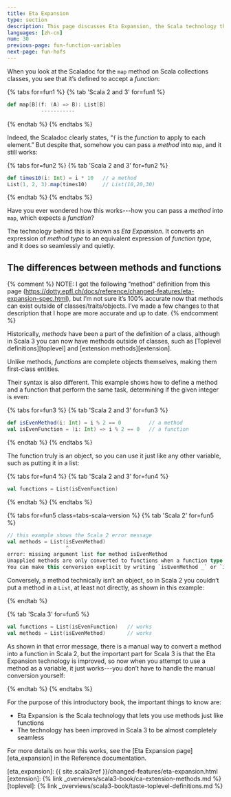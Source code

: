 ```yaml
---
title: Eta Expansion
type: section
description: This page discusses Eta Expansion, the Scala technology that automatically and transparently converts methods into functions.
languages: [zh-cn]
num: 30
previous-page: fun-function-variables
next-page: fun-hofs
---
```



When you look at the Scaladoc for the `map` method on Scala collections classes, you see that it’s defined to accept a _function_:

{% tabs for=fun1 %}
{% tab 'Scala 2 and 3' for=fun1 %}

```scala
def map[B](f: (A) => B): List[B]
           -----------
```

{% endtab %}
{% endtabs %}

Indeed, the Scaladoc clearly states, “`f` is the _function_ to apply to each element.”
But despite that, somehow you can pass a _method_ into `map`, and it still works:

{% tabs for=fun2 %}
{% tab 'Scala 2 and 3' for=fun2 %}

```scala
def times10(i: Int) = i * 10   // a method
List(1, 2, 3).map(times10)     // List(10,20,30)
```

{% endtab %}
{% endtabs %}

Have you ever wondered how this works---how you can pass a _method_ into `map`, which expects a _function_?

The technology behind this is known as _Eta Expansion_.
It converts an expression of _method type_ to an equivalent expression of _function type_, and it does so seamlessly and quietly.

## The differences between methods and functions

{% comment %}
NOTE: I got the following “method” definition from this page (https://dotty.epfl.ch/docs/reference/changed-features/eta-expansion-spec.html), but I’m not sure it’s 100% accurate now that methods can exist outside of classes/traits/objects.
I’ve made a few changes to that description that I hope are more accurate and up to date.
{% endcomment %}

Historically, _methods_ have been a part of the definition of a class, although in Scala 3 you can now have methods outside of classes, such as [Toplevel definitions][toplevel] and [extension methods][extension].

Unlike methods, _functions_ are complete objects themselves, making them first-class entities.

Their syntax is also different.
This example shows how to define a method and a function that perform the same task, determining if the given integer is even:

{% tabs for=fun3 %}
{% tab 'Scala 2 and 3' for=fun3 %}

```scala
def isEvenMethod(i: Int) = i % 2 == 0         // a method
val isEvenFunction = (i: Int) => i % 2 == 0   // a function
```

{% endtab %}
{% endtabs %}

The function truly is an object, so you can use it just like any other variable, such as putting it in a list:

{% tabs for=fun4 %}
{% tab 'Scala 2 and 3' for=fun4 %}

```scala
val functions = List(isEvenFunction)
```

{% endtab %}
{% endtabs %}

{% tabs for=fun5 class=tabs-scala-version %}
{% tab 'Scala 2' for=fun5 %}

```scala
// this example shows the Scala 2 error message
val methods = List(isEvenMethod)
                   ^
error: missing argument list for method isEvenMethod
Unapplied methods are only converted to functions when a function type is expected.
You can make this conversion explicit by writing `isEvenMethod _` or `isEvenMethod(_)` instead of `isEvenMethod`.
```

Conversely, a method technically isn’t an object, so in Scala 2 you couldn’t put a method in a `List`, at least not directly, as shown in this example:

{% endtab %}

{% tab 'Scala 3' for=fun5 %}

```scala
val functions = List(isEvenFunction)   // works
val methods = List(isEvenMethod)       // works
```

As shown in that error message, there is a manual way to convert a method into a function in Scala 2, but the important part for Scala 3 is that the Eta Expansion technology is improved, so now when you attempt to use a method as a variable, it just works---you don’t have to handle the manual conversion yourself:

{% endtab %}
{% endtabs %}

For the purpose of this introductory book, the important things to know are:

- Eta Expansion is the Scala technology that lets you use methods just like functions
- The technology has been improved in Scala 3 to be almost completely seamless

For more details on how this works, see the [Eta Expansion page][eta_expansion] in the Reference documentation.

[eta_expansion]: {{ site.scala3ref }}/changed-features/eta-expansion.html
[extension]: {% link _overviews/scala3-book/ca-extension-methods.md %}
[toplevel]: {% link _overviews/scala3-book/taste-toplevel-definitions.md %}
